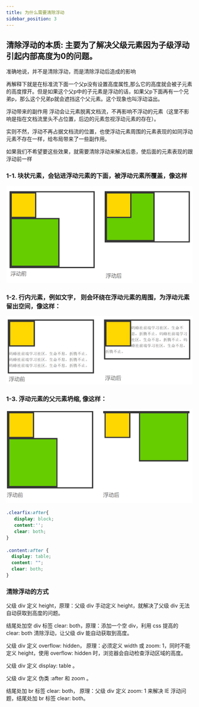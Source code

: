 ```yaml
---
title: 为什么需要清除浮动
sidebar_position: 3
---
```


## 清除浮动的本质: 主要为了解决父级元素因为子级浮动引起内部高度为0的问题。
准确地说，并不是清除浮动，而是清除浮动后造成的影响

再解释下就是在标准流下面一个父p没有设置高度属性,那么它的高度就会被子元素的高度撑开。但是如果这个父p中的子元素是浮动的话，如果父p下面再有一个兄弟p，那么这个兄弟p就会遮挡这个父元素。这个现象也叫浮动溢出。

浮动带来的副作用 浮动会让元素脱离文档流，不再影响不浮动的元素（这里不影响是指在文档流里头不占位置，后边的元素忽视浮动元素的存在）。

实则不然，浮动不再占据文档流的位置，也使浮动元素周围的元素表现的如同浮动元素不存在一样，给布局带来了一些副作用。

如果我们不希望要这些效果，就需要清除浮动来解决后患，使后面的元素表现的跟浮动前一样

### 1-1. 块状元素，会钻进浮动元素的下面，被浮动元素所覆盖，像这样
![](../assets/img-html/1-块-浮动.png)

### 1-2. 行内元素，例如文字， 则会环绕在浮动元素的周围，为浮动元素留出空间，像这样：
![](../assets/img-html/2-行内-浮动.png)

### 1-3. 浮动元素的父元素坍缩, 像这样：
![](../assets/img-html/3-浮动.png)


```css
.clearfix:after{ 
   display: block;
   content:'';
   clear: both;
}

.content:after {
  display: table;
  content: "";
  clear: both;
}
```

### 清除浮动的方式
父级 div 定义 height，原理：父级 div 手动定义 height，就解决了父级 div 无法自动获取到高度的问题。 

结尾处加空 div 标签 clear: both，原理：添加一个空 div，利用 css 提高的 clear: both 清除浮动，让父级 div 能自动获取到高度。

父级 div 定义 overflow: hidden，  原理：必须定义 width 或 zoom: 1，同时不能定义 height，使用 overflow: hidden 时，浏览器会自动检查浮动区域的高度。 


父级 div 定义 display: table 。

父级 div 定义 伪类 :after 和 zoom 。

结尾处加 br 标签 clear: both， 原理：父级 div 定义 zoom: 1 来解决 IE 浮动问题，结尾处加 br 标签 clear: both。
